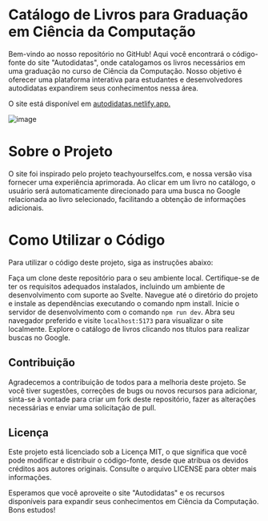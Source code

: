 # Catálogo de Livros para Graduação em Ciência da Computação
Bem-vindo ao nosso repositório no GitHub! Aqui você encontrará o código-fonte do site "Autodidatas", onde catalogamos os livros necessários em uma graduação no curso de Ciência da Computação. Nosso objetivo é oferecer uma plataforma interativa para estudantes e desenvolvedores autodidatas expandirem seus conhecimentos nessa área.

O site está disponível em [autodidatas.netlify.app.](https://autodidatas.netlify.app/)

![image](https://github.com/lucasnsaraujo/learn/assets/36781651/e130c333-7a23-44aa-b703-65eef2c41380)


# Sobre o Projeto
O site foi inspirado pelo projeto teachyourselfcs.com, e nossa versão visa fornecer uma experiência aprimorada. Ao clicar em um livro no catálogo, o usuário será automaticamente direcionado para uma busca no Google relacionada ao livro selecionado, facilitando a obtenção de informações adicionais.

# Como Utilizar o Código
Para utilizar o código deste projeto, siga as instruções abaixo:

Faça um clone deste repositório para o seu ambiente local.
Certifique-se de ter os requisitos adequados instalados, incluindo um ambiente de desenvolvimento com suporte ao Svelte.
Navegue até o diretório do projeto e instale as dependências executando o comando npm install.
Inicie o servidor de desenvolvimento com o comando `npm run dev`.
Abra seu navegador preferido e visite `localhost:5173` para visualizar o site localmente.
Explore o catálogo de livros clicando nos títulos para realizar buscas no Google.

## Contribuição
Agradecemos a contribuição de todos para a melhoria deste projeto. Se você tiver sugestões, correções de bugs ou novos recursos para adicionar, sinta-se à vontade para criar um fork deste repositório, fazer as alterações necessárias e enviar uma solicitação de pull.

## Licença
Este projeto está licenciado sob a Licença MIT, o que significa que você pode modificar e distribuir o código-fonte, desde que atribua os devidos créditos aos autores originais. Consulte o arquivo LICENSE para obter mais informações.

Esperamos que você aproveite o site "Autodidatas" e os recursos disponíveis para expandir seus conhecimentos em Ciência da Computação. Bons estudos!
